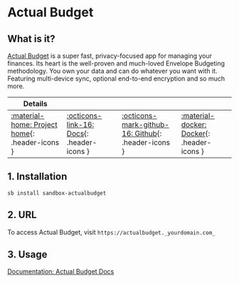 # **Actual Budget**
## **What is it?**

[Actual Budget](https://actualbudget.org/) is a super fast, privacy-focused app for managing your finances. Its heart is the well-proven and much-loved Envelope Budgeting methodology.
You own your data and can do whatever you want with it. Featuring multi-device sync, optional end-to-end encryption and so much more.

| Details     |             |             |             |
|-------------|-------------|-------------|-------------|
| [:material-home: Project home](https://actualbudget.org){: .header-icons } | [:octicons-link-16: Docs](https://actualbudget.org/docs){: .header-icons } | [:octicons-mark-github-16: Github](https://github.com/actualbudget/actual){: .header-icons } | [:material-docker: Docker](https://hub.docker.com/r/actualbudget/actual-server){: .header-icons }|

## **1. Installation**

``sb install sandbox-actualbudget``

## **2. URL**

To access Actual Budget, visit ``https://actualbudget._yourdomain.com_``

## **3. Usage**

<span style="color:#AAFF00;">[Documentation: Actual Budget Docs](https://actualbudget.org/docs/)</span>

